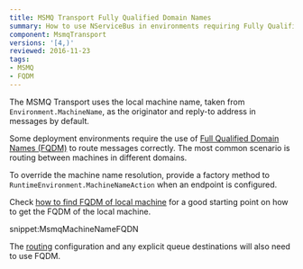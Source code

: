 ```yaml
---
title: MSMQ Transport Fully Qualified Domain Names
summary: How to use NServiceBus in environments requiring Fully Qualified Domain Names (FQDM) for routing.
component: MsmqTransport
versions: '[4,)'
reviewed: 2016-11-23
tags:
- MSMQ
- FQDM
---
```


The MSMQ Transport uses the local machine name, taken from `Environment.MachineName`, as the originator and reply-to address in messages by default.

Some deployment environments require the use of [Full Qualified Domain Names (FQDM)](https://en.wikipedia.org/wiki/Fully_qualified_domain_name) to route messages correctly. The most common scenario is routing between machines in different domains.

To override the machine name resolution, provide a factory method to `RuntimeEnvironment.MachineNameAction` when an endpoint is configured.

Check [how to find FQDM of local machine](http://stackoverflow.com/questions/804700/how-to-find-fqdn-of-local-machine-in-c-net) for a good starting point on how to get the FQDM of the local machine.

snippet:MsmqMachineNameFQDN

The [routing](/nservicebus/messaging/routing.md) configuration and any explicit queue destinations will also need to use FQDM.